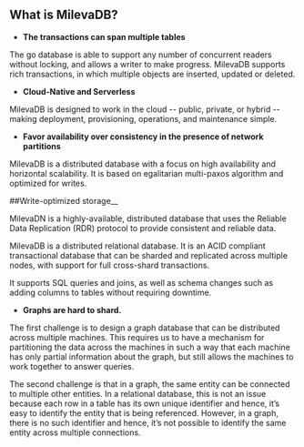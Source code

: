 
## What is MilevaDB?

- __The transactions can span multiple tables__

 The go database is able to support any number of concurrent readers without locking, and allows a writer to make progress. MilevaDB supports rich transactions, in which multiple objects are inserted, updated or deleted. 

- __Cloud-Native and Serverless__

MilevaDB is designed to work in the cloud -- public, private, or hybrid -- making deployment, provisioning, operations, and maintenance simple. 


- __Favor availability over consistency in the presence of network partitions__

MilevaDB is a distributed database with a focus on high availability and horizontal scalability. It is based on egalitarian multi-paxos algorithm and optimized for writes.

##Write-optimized storage__

MilevaDN is a highly-available, distributed database that uses the Reliable Data Replication (RDR) protocol to provide consistent and reliable data.

MilevaDB is a distributed relational database. It is an ACID compliant transactional database that can be sharded and replicated across multiple nodes, with support for full cross-shard transactions.

It supports SQL queries and joins, as well as schema changes such as adding columns to tables without requiring downtime.

- __Graphs are hard to shard.__

The first challenge is to design a graph database that can be distributed across multiple machines. This requires us to have a mechanism for partitioning the data across the machines in such a way that each machine has only partial information about the graph, but still allows the machines to work together to answer queries.

The second challenge is that in a graph, the same entity can be connected to multiple other entities. In a relational database, this is not an issue because each row in a table has its own unique identifier and hence, it’s easy to identify the entity that is being referenced. However, in a graph, there is no such identifier and hence, it’s not possible to identify the same entity across multiple connections.